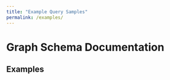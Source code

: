 ```yaml
---
title: "Example Query Samples"
permalink: /examples/
---
```


# Graph Schema Documentation

## Examples
